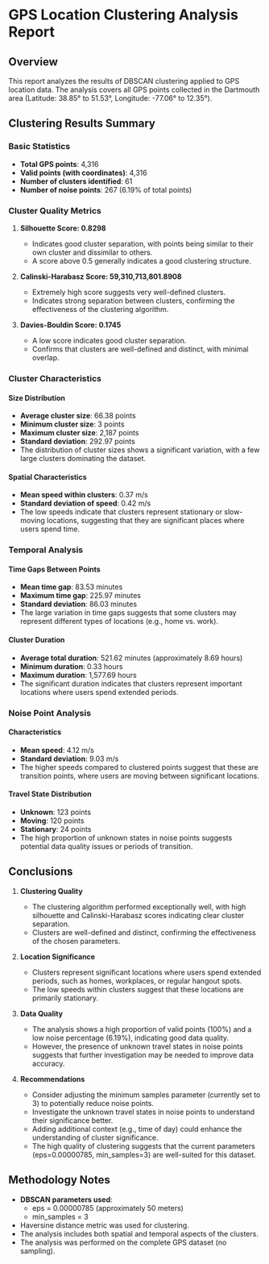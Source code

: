 # GPS Location Clustering Analysis Report

## Overview
This report analyzes the results of DBSCAN clustering applied to GPS location data. The analysis covers all GPS points collected in the Dartmouth area (Latitude: 38.85° to 51.53°, Longitude: -77.06° to 12.35°).

## Clustering Results Summary

### Basic Statistics
- **Total GPS points**: 4,316
- **Valid points (with coordinates)**: 4,316
- **Number of clusters identified**: 61
- **Number of noise points**: 267 (6.19% of total points)

### Cluster Quality Metrics
1. **Silhouette Score: 0.8298**
   - Indicates good cluster separation, with points being similar to their own cluster and dissimilar to others.
   - A score above 0.5 generally indicates a good clustering structure.

2. **Calinski-Harabasz Score: 59,310,713,801.8908**
   - Extremely high score suggests very well-defined clusters.
   - Indicates strong separation between clusters, confirming the effectiveness of the clustering algorithm.

3. **Davies-Bouldin Score: 0.1745**
   - A low score indicates good cluster separation.
   - Confirms that clusters are well-defined and distinct, with minimal overlap.

### Cluster Characteristics

#### Size Distribution
- **Average cluster size**: 66.38 points
- **Minimum cluster size**: 3 points
- **Maximum cluster size**: 2,187 points
- **Standard deviation**: 292.97 points
- The distribution of cluster sizes shows a significant variation, with a few large clusters dominating the dataset.

#### Spatial Characteristics
- **Mean speed within clusters**: 0.37 m/s
- **Standard deviation of speed**: 0.42 m/s
- The low speeds indicate that clusters represent stationary or slow-moving locations, suggesting that they are significant places where users spend time.

### Temporal Analysis

#### Time Gaps Between Points
- **Mean time gap**: 83.53 minutes
- **Maximum time gap**: 225.97 minutes
- **Standard deviation**: 86.03 minutes
- The large variation in time gaps suggests that some clusters may represent different types of locations (e.g., home vs. work).

#### Cluster Duration
- **Average total duration**: 521.62 minutes (approximately 8.69 hours)
- **Minimum duration**: 0.33 hours
- **Maximum duration**: 1,577.69 hours
- The significant duration indicates that clusters represent important locations where users spend extended periods.

### Noise Point Analysis

#### Characteristics
- **Mean speed**: 4.12 m/s
- **Standard deviation**: 9.03 m/s
- The higher speeds compared to clustered points suggest that these are transition points, where users are moving between significant locations.

#### Travel State Distribution
- **Unknown**: 123 points
- **Moving**: 120 points
- **Stationary**: 24 points
- The high proportion of unknown states in noise points suggests potential data quality issues or periods of transition.

## Conclusions

1. **Clustering Quality**
   - The clustering algorithm performed exceptionally well, with high silhouette and Calinski-Harabasz scores indicating clear cluster separation.
   - Clusters are well-defined and distinct, confirming the effectiveness of the chosen parameters.

2. **Location Significance**
   - Clusters represent significant locations where users spend extended periods, such as homes, workplaces, or regular hangout spots.
   - The low speeds within clusters suggest that these locations are primarily stationary.

3. **Data Quality**
   - The analysis shows a high proportion of valid points (100%) and a low noise percentage (6.19%), indicating good data quality.
   - However, the presence of unknown travel states in noise points suggests that further investigation may be needed to improve data accuracy.

4. **Recommendations**
   - Consider adjusting the minimum samples parameter (currently set to 3) to potentially reduce noise points.
   - Investigate the unknown travel states in noise points to understand their significance better.
   - Adding additional context (e.g., time of day) could enhance the understanding of cluster significance.
   - The high quality of clustering suggests that the current parameters (eps=0.00000785, min_samples=3) are well-suited for this dataset.

## Methodology Notes
- **DBSCAN parameters used**:
  - eps = 0.00000785 (approximately 50 meters)
  - min_samples = 3
- Haversine distance metric was used for clustering.
- The analysis includes both spatial and temporal aspects of the clusters.
- The analysis was performed on the complete GPS dataset (no sampling). 